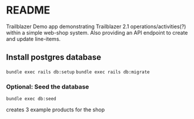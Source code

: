 # README

Trailblazer Demo app demonstrating Trailblazer 2.1 operations/activities(?) within a simple web-shop system.
Also providing an API endpoint to create and update line-items.

## Install postgres database
`bundle exec rails db:setup`
`bundle exec rails db:migrate`

### Optional: Seed the database
`bundle exec db:seed`

creates 3 example products for the shop
